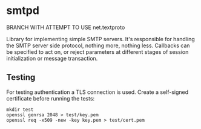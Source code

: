 # smtpd

BRANCH WITH ATTEMPT TO USE net.textproto

Library for implementing simple SMTP servers. It's responsible for handling the SMTP server side protocol, nothing more, nothing less. Callbacks can be specified to act on, or reject parameters at different stages of session initialization or message transaction.

## Testing

For testing authentication a TLS connection is used. Create a self-signed certificate before running the tests:

	mkdir test
	openssl genrsa 2048 > test/key.pem
    openssl req -x509 -new -key key.pem > test/cert.pem
    